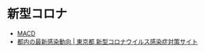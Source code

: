 # 新型コロナ

- [MACD](https://docs.google.com/spreadsheets/d/1GMBfvhu7iXKgJDuR1oyTyBx8vcg9W2KQXV5RItLVSH0/edit?usp=sharing)
- [都内の最新感染動向 \| 東京都 新型コロナウイルス感染症対策サイト](https://stopcovid19.metro.tokyo.lg.jp/)